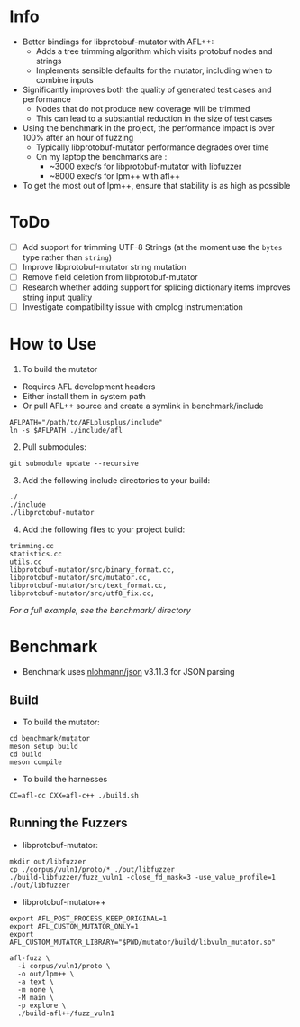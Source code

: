 # Info

- Better bindings for libprotobuf-mutator with AFL++:
  - Adds a tree trimming algorithm which visits protobuf nodes and strings
  - Implements sensible defaults for the mutator, including when to combine inputs
- Significantly improves both the quality of generated test cases and performance
  - Nodes that do not produce new coverage will be trimmed
  - This can lead to a substantial reduction in the size of test cases 
- Using the benchmark in the project, the performance impact is over 100% after an hour of fuzzing
  - Typically libprotobuf-mutator performance degrades over time
  - On my laptop the benchmarks are :
    - ~3000 exec/s for libprotobuf-mutator with libfuzzer
    - ~8000 exec/s for lpm++ with afl++
- To get the most out of lpm++, ensure that stability is as high as possible

# ToDo 

- [ ] Add support for trimming UTF-8 Strings (at the moment use the `bytes` type rather than `string`)
- [ ] Improve libprotobuf-mutator string mutation
- [ ] Remove field deletion from libprotobuf-mutator 
- [ ] Research whether adding support for splicing dictionary items improves string input quality
- [ ] Investigate compatibility issue with cmplog instrumentation

# How to Use

1. To build the mutator
  - Requires AFL development headers
  - Either install them in system path
  - Or pull AFL++ source and create a symlink in benchmark/include

```
AFLPATH="/path/to/AFLplusplus/include"
ln -s $AFLPATH ./include/afl
```

2. Pull submodules:

```
git submodule update --recursive 
```

3. Add the following include directories to your build:

```
./
./include
./libprotobuf-mutator
```

4. Add the following files to your project build:

```
trimming.cc
statistics.cc
utils.cc
libprotobuf-mutator/src/binary_format.cc,
libprotobuf-mutator/src/mutator.cc,
libprotobuf-mutator/src/text_format.cc,
libprotobuf-mutator/src/utf8_fix.cc,
```

*For a full example, see the benchmark/ directory*

# Benchmark

- Benchmark uses [nlohmann/json](https://github.com/nlohmann/json) v3.11.3 for JSON parsing

## Build

- To build the mutator:

```
cd benchmark/mutator
meson setup build
cd build
meson compile
```

- To build the harnesses

```
CC=afl-cc CXX=afl-c++ ./build.sh
```

## Running the Fuzzers

- libprotobuf-mutator:

```
mkdir out/libfuzzer
cp ./corpus/vuln1/proto/* ./out/libfuzzer
./build-libfuzzer/fuzz_vuln1 -close_fd_mask=3 -use_value_profile=1 ./out/libfuzzer
```

- libprotobuf-mutator++

```
export AFL_POST_PROCESS_KEEP_ORIGINAL=1
export AFL_CUSTOM_MUTATOR_ONLY=1
export AFL_CUSTOM_MUTATOR_LIBRARY="$PWD/mutator/build/libvuln_mutator.so"

afl-fuzz \
  -i corpus/vuln1/proto \
  -o out/lpm++ \
  -a text \
  -m none \
  -M main \
  -p explore \
  ./build-afl++/fuzz_vuln1
```
